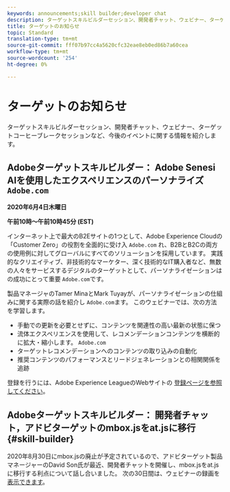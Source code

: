 ```yaml
---
keywords: announcements;skill builder;developer chat
description: ターゲットスキルビルダーセッション、開発者チャット、ウェビナー、ターゲットコーヒーブレークセッションなど、今後のイベントに関する情報を紹介します。
title: ターゲットのお知らせ
topic: Standard
translation-type: tm+mt
source-git-commit: fff07b97cc4a5620cfc32eae8eb0ed86b7a60cea
workflow-type: tm+mt
source-wordcount: '254'
ht-degree: 0%

---
```



# ターゲットのお知らせ

ターゲットスキルビルダーセッション、開発者チャット、ウェビナー、ターゲットコーヒーブレークセッションなど、今後のイベントに関する情報を紹介します。

## Adobeターゲットスキルビルダー： Adobe Senesi AIを使用したエクスペリエンスのパーソナライズ `Adobe.com`

**2020年6月4日木曜日**

**午前10時～午前10時45分 (EST)**

インターネット上で最大のB2Eサイトの1つとして、Adobe Experience Cloudの「Customer Zero」の役割を全面的に受け入 `Adobe.com` れ、B2BとB2Cの両方の使用例に対してグローバルにすべてのソリューションを採用しています。 実践的なクリエイティブ、非技術的なマーケター、深く技術的なIT購入者など、無数の人々をサービスするデジタルのターゲットとして、パーソナライゼーションはの成功にとって重要 `Adobe.com`です。

製品マネージャのTamer MinaとMark Tuyayが、パーソナライゼーションの仕組みに関する実際の話を紹介し `Adobe.com`ます。 このウェビナーでは、次の方法を学習します。

* 手動での更新を必要とせずに、コンテンツを関連性の高い最新の状態に保つ
* 流体エクスペリエンスを使用して、レコメンデーションコンテンツを横断的に拡大・縮小します。 `Adobe.com`
* ターゲットレコメンデーションへのコンテンツの取り込みの自動化
* 推奨コンテンツのパフォーマンスとリードジェネレーションとの相関関係を追跡

登録を行うには、Adobe Experience LeagueのWebサイトの [登録ページを参照してください](https://atskillbuilder-senseiai.experienceleague.adobeevents.com/)。

## Adobeターゲットスキルビルダー： 開発者チャット，アドビターゲットのmbox.jsをat.jsに移行 {#skill-builder}

2020年8月30日にmbox.jsの廃止が予定されているので、アドビターゲット製品マネージャーのDavid Son氏が最近、開発者チャットを開催し、mbox.jsをat.jsに移行する利点について話し合いました。 次の30日間は、ウェビナーの録画を [表示できます](https://seminars.adobeconnect.com/ptdo6mfo6qn6/?proto=true)。